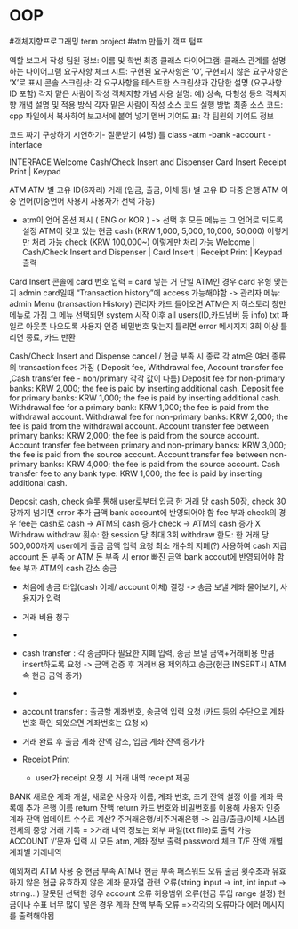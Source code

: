 # OOP
#객체지향프로그래밍 term project
#atm 만들기
객프 텀프


역할
보고서 작성
팀원 정보: 이름 및 학번
최종 클래스 다이어그램: 클래스 관계를 설명하는 다이어그램
요구사항 체크 시트: 구현된 요구사항은 ‘O’, 구현되지 않은 요구사항은 ‘X’로 표시
콘솔 스크린샷: 각 요구사항을 테스트한 스크린샷과 간단한 설명 (요구사항 ID 포함)
각자 맡은 사람이 작성
객체지향 개념 사용 설명: 예) 상속, 다형성 등의 객체지향 개념 설명 및 적용 방식
각자 맡은 사람이 작성
소스 코드 실행 방법
최종 소스 코드: cpp 파일에서 복사하여 보고서에 붙여 넣기
멤버 기여도 표: 각 팀원의 기여도 정보


코드 짜기
구상하기
시연하기- 질문받기 (4명)
틀
class
-atm
-bank
-account
-interface

INTERFACE
Welcome
Cash/Check Insert and Dispenser
 Card Insert
 Receipt Print | Keypad

ATM
ATM 별 고유 ID(6자리)
거래 (입금, 출금, 이체 등) 별 고유 ID
다중 은행 ATM
이중 언어(이중언어 사용시 사용자가 선택 가능)
- atm이 언어 옵션 제시 ( ENG or KOR ) -> 선택 후 모든 메뉴는 그 언어로 되도록 설정
ATM이 갖고 있는 현금
cash (KRW 1,000, 5,000, 10,000, 50,000) 이렇게만 처리 가능
check (KRW 100,000~) 이렇게만 처리 가능
Welcome | Cash/Check Insert and Dispenser | Card Insert | Receipt Print | Keypad 출력

Card Insert
콘솔에 card 번호 입력 = card 넣는 거
단일 ATM인 경우 card 유형 맞는지
admin card일때 “Transaction history”에 access 가능해야함
-> 관리자 메뉴: admin Menu (transaction History)
관리자 카드 들어오면 ATM은 저 히스토리 창만 메뉴로 가짐
그 메뉴 선택되면 system 시작 이후 all users(ID,카드넘버  등 info)
txt  파일로 아웃풋 나오도록 
사용자 인증
비밀번호 맞는지
틀리면 error 메시지지
3회 이상 틀리면 종료, 카드 반환

Cash/Check Insert and Dispense
cancel / 현금 부족 시 종료
각 atm은 여러 종류의 transaction fees 가짐 ( Deposit fee, Withdrawal fee,
Account transfer fee ,Cash transfer fee - non/primary 각각 값이 다름)
Deposit fee for non-primary banks: KRW 2,000; the fee is paid by inserting additional cash. 
Deposit fee for primary banks: KRW 1,000; the fee is paid by inserting additional cash. 
Withdrawal fee for a primary bank: KRW 1,000; the fee is paid from the withdrawal account. 
Withdrawal fee for non-primary banks: KRW 2,000; the fee is paid from the withdrawal account. 
Account transfer fee between primary banks: KRW 2,000; the fee is paid from the source account. 
Account transfer fee between primary and non-primary banks: KRW 3,000; the fee is paid from the source account. 
Account transfer fee between non-primary banks: KRW 4,000; the fee is paid from the source account. 
Cash transfer fee to any bank type: KRW 1,000; the fee is paid by inserting additional cash.  
	
Deposit
cash, check 슬롯 통해 user로부터 입금
한 거래 당 cash 50장, check 30장까지
넘기면 error
추가 금액 bank account에 반영되어야 함
fee 부과
check의 경우 fee는 cash로
cash -> ATM의 cash 증가
check -> ATM의 cash 증가 X
Withdraw
withdraw 횟수: 한 session 당 최대 3회
withdraw 한도: 한 거래 당 500,000까지
user에게 출금 금액 입력 요청
최소 개수의 지폐(?) 사용하여 cash 지급
account 돈 부족 or ATM 돈 부족 시 error
빠진 금액 bank accout에 반영되어야 함
fee 부과
ATM의 cash 감소
송금
- 처음에 송금 타입(cash 이체/ account 이체) 결정 -> 송금 보낼 계좌 물어보기, 사용자가 입력
- 거래 비용 청구
- 

- cash transfer : 각 송금마다 필요한 지폐 입력, 송금 보낼 금액+거래비용 만큼 insert하도록 요청 -> 금액 검증 후 거래비용 제외하고 송금(현금 INSERT시 ATM 속 현금 금액 증가)
- 
- account transfer : 출금할 계좌번호, 송금액 입력 요청  (카드 등의 수단으로 계좌번호 확인 되었으면 계좌번호는 요청 x)

- 거래 완료 후 출금 계좌 잔액 감소, 입금 계좌 잔액 증가가
- Receipt Print
	- user가 receipt 요청 시 거래 내역 receipt 제공



BANK
새로운 계좌 개설, 새로운 사용자 이름, 계좌 번호, 초기 잔액 설정 이를 계좌 목록에 추가
은행 이름 return 
잔액 return 
카드 번호와 비밀번호를 이용해 사용자 인증 
계좌 잔액 업데이트
수수료 계산?
주거래은행/비주거래은행 -> 입금/출금/이체
시스템 전체의 중앙 거래 기록 = >거래 내역 정보는 외부 파일(txt file)로 출력 가능
ACCOUNT
 ‘/’문자 입력 시 모든 atm, 계좌 정보 출력
password 체크 T/F
잔액
개별 계좌별 거래내역

예외처리
ATM 사용 중 현금 부족
ATM내 현금 부족
패스워드 오류
출금 횟수초과
유효하지 않은 현금
유효하지 않은 계좌
문자열 관련 오류(string input -> int, int input -> string…)
잘못된 선택한 경우
account 오류
허용범위 오류(현금 투입 range 설정)
현금이나 수표 너무 많이 넣은 경우
계좌 잔액 부족 오류
	=>각각의 오류마다 에러 메시지를 출력해야됨

